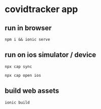 # covidtracker app

## run in browser

`npm i && ionic serve`

## run on ios simulator / device

`npx cap sync`

`npx cap open ios`

## build web assets

`ionic build`
